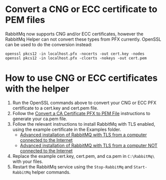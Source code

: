 [title]: # (Convert CNG or ECC to PEM)
[tags]: # (rabbitmq,tls)
[priority]: # (1)

# Convert a CNG or ECC certificate to PEM files

RabbitMq now supports CNG and/or ECC certificates, however the RabbitMq Helper can not convert these types from PFX currently. OpenSSL can be used to do the conversion instead:

```
openssl pkcs12 -in localhost.pfx -nocerts -out cert.key -nodes
openssl pkcs12 -in localhost.pfx -clcerts -nokeys -out cert.pem
```

# How to use CNG or ECC certificates with the helper

1. Run the OpenSSL commands above to convert your CNG or ECC PFX certificate to a cert.key and cert.pem file.
2. Follow the [Convert a CA Certificate PFX to PEM File](convert-cacerttopem.md) instructions to generate your ca.pem file.
3. Follow the relevant instructions to install RabbitMq with TLS enabled, using the example certificate in the Examples folder.
    - [Advanced installation of RabbitMQ with TLS from a computer connected to the Internet](../installation/installtls.md)
    - [Advanced installation of RabbitMQ with TLS from a computer NOT connected to the Internet](../installation/installtls-offline.md)
4. Replace the example cert.key, cert.pem, and ca.pem in `C:\RabbitMq\` with your files.
5. Restart the RabbitMq service using the `Stop-RabbitMq` and `Start-RabbitMq` helper commands.
